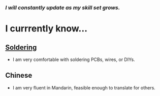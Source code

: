 ### *I will constantly update as my skill set grows.*

# I currrently know...

## [Soldering](SOLDERING.md)
- I am very comfortable with soldering PCBs, wires, or DIYs.

## Chinese
- I am very fluent in Mandarin, feasible enough to translate for others.





